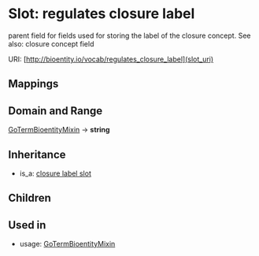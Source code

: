# Slot: regulates closure label


parent field for fields used for storing the label of the closure concept. See also: closure concept field

URI: [http://bioentity.io/vocab/regulates_closure_label](slot_uri)
## Mappings

## Domain and Range

[GoTermBioentityMixin](GoTermBioentityMixin.md) -> **string**
## Inheritance

 *  is_a: [closure label slot](closure_label_slot.md)
## Children

## Used in

 *  usage: [GoTermBioentityMixin](GoTermBioentityMixin.md)
